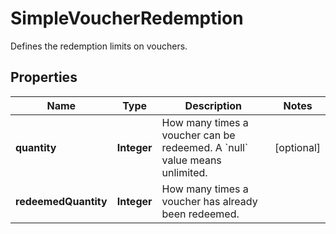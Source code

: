 

# SimpleVoucherRedemption

Defines the redemption limits on vouchers.

## Properties

| Name | Type | Description | Notes |
|------------ | ------------- | ------------- | -------------|
|**quantity** | **Integer** | How many times a voucher can be redeemed. A &#x60;null&#x60; value means unlimited. |  [optional] |
|**redeemedQuantity** | **Integer** | How many times a voucher has already been redeemed. |  |



